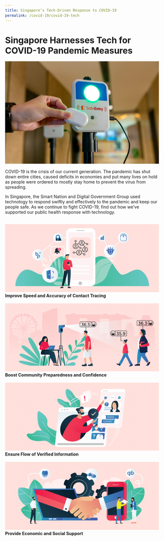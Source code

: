 ```yaml
---
title: Singapore’s Tech-Driven Response to COVID-19
permalink: /covid-19/covid-19-tech
---
```

#  Singapore Harnesses Tech for COVID-19 Pandemic Measures

 ![Alt text for image on Isomer site](/images/covid-19/SafeEntryGatwayCheckOutBox.jpg)


COVID-19 is the crisis of our current generation. The pandemic has shut down entire cities, caused deficits in economies and put many lives on hold as people were ordered to mostly stay home to prevent the virus from spreading.

In Singapore, the Smart Nation and Digital Government Group used technology to respond swiftly and effectively to the pandemic and keep our people safe. As we continue to fight COVID-19, find out how we’ve supported our public health response with technology.

<br>
<div class="row">  
  <div class="col"> 
    <a href="/combating-covid-19/contact-tracing"><img src="/images/covid-19/Covid-Contact-Tracing.jpg"></a><br>
    <div class="header"><b>Improve Speed and Accuracy of Contact Tracing</b></div><br>
  </div>
  	<div class="col"> 
      <a href="/combating-covid-19/community-preparedness">  <img src="/images/covid-19/Covid-Public-Health-Solutions.jpg"></a><br>
      <div class="header"><b>Boost Community Preparedness and Confidence</b></div>  <br>
  </div>
 </div>
 <div class="row">  
     <div class="col"> 
    <a href="/combating-covid-19/ensure-verified-information"><img src="/images/covid-19/Covid-Providing-Information.jpg"></a><br>
     <div class="header"><b>Ensure Flow of Verified Information</b></div><br>
  </div>
     <div class="col"> 
      <a href="//combating-covid-19/economic-social-support">  <img src="/images/covid-19/Covid-Social-and-Economic-Support.jpg"></a><br>
       <div class="header"><b>Provide Economic and Social Support</b></div><br>
  </div>
